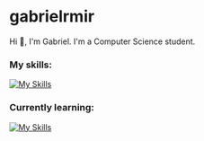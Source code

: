 <h1>gabrielrmir</h1>
Hi 👋, I'm Gabriel. I'm a Computer Science student.

### My skills:
[![My Skills](https://skillicons.dev/icons?i=js,ts,html,css,nodejs,git)](https://skillicons.dev)

### Currently learning:
[![My Skills](https://skillicons.dev/icons?i=angular)](https://skillicons.dev)
